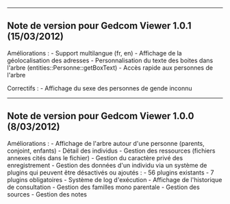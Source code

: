 ----------------------------------------------------
Note de version pour Gedcom Viewer 1.0.1 (15/03/2012)
----------------------------------------------------
Améliorations :
	- Support multilangue (fr, en)
	- Affichage de la géolocalisation des adresses
	- Personnalisation du texte des boites dans l'arbre (entities::Personne::getBoxText)
	- Accès rapide aux personnes de l'arbre

Correctifs :
	- Affichage du sexe des personnes de gende inconnu

----------------------------------------------------
Note de version pour Gedcom Viewer 1.0.0 (8/03/2012)
----------------------------------------------------
Améliorations :
	- Affichage de l'arbre autour d'une personne (parents, conjoint, enfants)
	- Détail des individus
	- Gestion des ressources (fichiers annexes cités dans le fichier)
	- Gestion du caractère privé des enregistrement
	- Gestion des données d'un individu via un système de plugins qui peuvent être désactivés ou ajoutés :
				- 56 plugins existants
				- 7 plugins obligatoires
	- Système de log d'exécution
	- Affichage de l'historique de consultation
	- Gestion des familles mono parentale
	- Gestion des sources
	- Gestion des notes